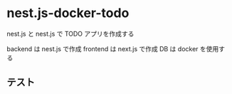 # nest.js-docker-todo

nest.js と nest.js で TODO アプリを作成する

backend は nest.js で作成
frontend は next.js で作成
DB は docker を使用する

## テスト

